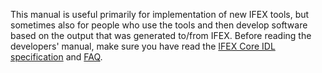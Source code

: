 <!-- SPDX-FileCopyrightText: Copyright (c) 2025 Mercedes-Benz Tech Innovation GmbH -->
<!-- SPDX-FileCopyrightText: Copyright (c) 2022-2023 MBition GmbH -->
<!-- SPDX-FileCopyrightText: Copyright (c) 2023 Novaspring AB -->
<!-- SPDX-FileCopyrightText: Copyright (c) 2022 COVESA -->
<!-- SPDX-License-Identifier: MPL-2.0 -->

This manual is useful primarily for implementation of new IFEX tools, but sometimes also for people who use the tools and then develop software based on the output that was generated to/from IFEX. Before reading the developers' manual, make sure you have read the [IFEX Core IDL specification](../specification/index.md) and [FAQ](../faq/index.md).